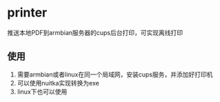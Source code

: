 # printer
推送本地PDF到armbian服务器的cups后台打印，可实现离线打印

## 使用
1. 需要armbian或者linux在同一个局域网，安装cups服务，并添加好打印机
2. 可以使用nuitka实现转换为exe
3. linux下也可以使用
